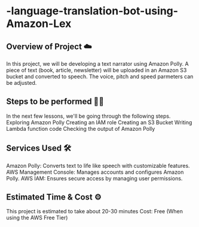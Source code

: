 # -language-translation-bot-using-Amazon-Lex
## Overview of Project ☁️
In this project, we will be developing a text narrator using Amazon Polly. A piece of text (book, article, newsletter) will be uploaded in an Amazon S3 bucket and converted to speech. The voice, pitch and speed parmeters can be adjusted.

## Steps to be performed 👩‍💻
In the next few lessons, we'll be going through the following steps.
Exploring Amazon Polly
Creating an IAM role
Creating an S3 Bucket
Writing Lambda function code
Checking the output of Amazon Polly

## Services Used 🛠
Amazon Polly: Converts text to life like speech with customizable features.
AWS Management Console: Manages accounts and configures Amazon Polly.
AWS IAM: Ensures secure access by managing user permissions.

## Estimated Time & Cost ⚙️
This project is estimated to take about 20-30 minutes
Cost: Free (When using the AWS Free Tier)
